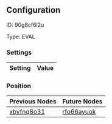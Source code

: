 # <nil>
## Configuration
ID:  90g8cf6l2u

Type: EVAL 


### Settings
| Setting | Value  |
| :------------------------ | ---------------------------------------- |
 




### Position
| Previous Nodes | Future Nodes |
| :------------- | ------------ |
| [xbvfnq8o31](./xbvfnq8o31.md) | [rfo66ayuok](./rfo66ayuok.md) |